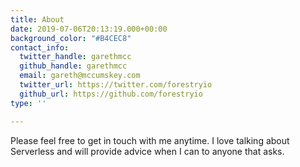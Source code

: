 ```yaml
---
title: About
date: 2019-07-06T20:13:19.000+00:00
background_color: "#B4CEC8"
contact_info:
  twitter_handle: garethmcc
  github_handle: garethmcc
  email: gareth@mccumskey.com
  twitter_url: https://twitter.com/forestryio
  github_url: https://github.com/forestryio
type: ''

---
```

Please feel free to get in touch with me anytime. I love talking about Serverless and will provide advice when I can to anyone that asks.
